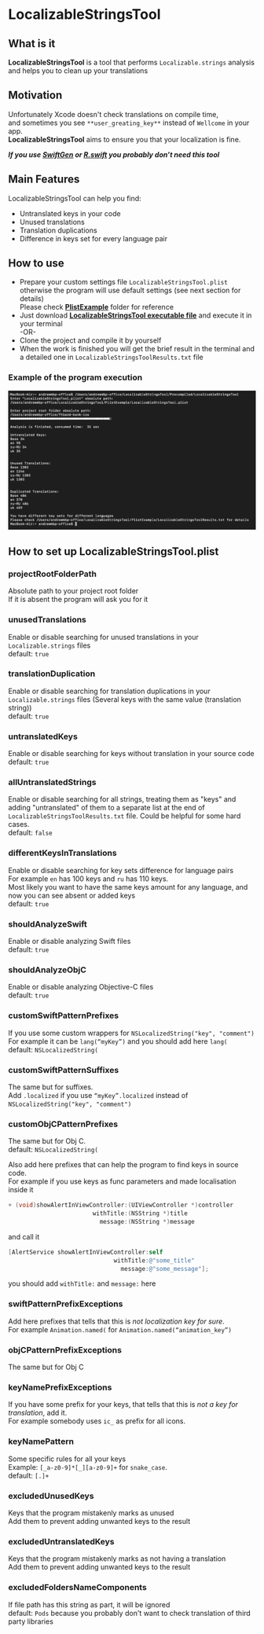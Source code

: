 # LocalizableStringsTool

## What is it

__LocalizableStringsTool__ is a tool that performs `Localizable.strings` analysis and helps you to clean up your translations

## Motivation

Unfortunately Xcode doesn't check translations on compile time,   
and sometimes you see `**user_greating_key**` instead of `Wellcome` in your app.  
__LocalizableStringsTool__ aims to ensure you that your localization is fine.

___If you use [SwiftGen](https://github.com/SwiftGen/SwiftGen "SwiftGen") or [R.swift](https://github.com/mac-cain13/R.swift "R.swift")  you probably don’t need this tool___

## Main Features

LocalizableStringsTool can help you find:
- Untranslated keys in your code
- Unused translations 
- Translation duplications
- Difference in keys set for every language pair

## How to use

* Prepare your custom settings file `LocalizableStringsTool.plist` otherwise the program will use default settings (see next section for details)  
Please check [__PlistExample__](https://github.com/AndrewPetrov/LocalizableStringsTool/tree/master/PlistExample "PlistExample")  folder for reference
* Just download [__LocalizableStringsTool executable file__](https://github.com/AndrewPetrov/LocalizableStringsTool/blob/master/Precompiled/LocalizableStringsTool "file") and execute it in your terminal  
-OR-
* Clone the project and compile it by yourself
* When the work is finished you will get the brief result in the terminal and a detailed one in `LocalizableStringsToolResults.txt` file

### Example of the program execution
![Example](https://github.com/AndrewPetrov/LocalizableStringsTool/blob/master/Screenshots/ExecutionExample.png)

## How to set up LocalizableStringsTool.plist

### projectRootFolderPath

Absolute path to your project root folder  
If it is absent the program will ask you for it

### unusedTranslations
Enable or disable searching for unused translations in your `Localizable.strings` files  
default: `true`

### translationDuplication
Enable or disable searching for translation duplications in your `Localizable.strings` files
(Several keys with the same value (translation string))  
default: `true`

### untranslatedKeys
Enable or disable searching for keys without translation in your source code  
default: `true`

### allUntranslatedStrings
Enable or disable searching for all strings, treating them as "keys" and adding
"untranslated" of them to a separate list at the end of `LocalizableStringsToolResults.txt` file. Could be helpful for some hard cases.  
default: `false`

### differentKeysInTranslations
Enable or disable searching for key sets difference for language pairs  
For example `en` has 100 keys and `ru` has 110 keys.  
Most likely you want to have the same keys amount for any language, and now you can see absent or added keys  
default: `true`

### shouldAnalyzeSwift
Enable or disable analyzing Swift files  
default: `true`

### shouldAnalyzeObjC
Enable or disable analyzing Objective-C files  
default: `true`

### customSwiftPatternPrefixes
If you use some custom wrappers for `NSLocalizedString("key", "comment")`  
For example it can be `lang(“myKey”)` and you should add here `lang(`  
default: `NSLocalizedString(`

### customSwiftPatternSuffixes
The same but for suffixes.   
Add `.localized` if you use `“myKey”.localized` instead of `NSLocalizedString("key", "comment")`

### customObjCPatternPrefixes
The same but for Obj C.  
default: `NSLocalizedString(`

Also add here prefixes that can help the program to find keys in source code.  
For example if you use keys as func parameters and made localisation inside it
```objectivec
+ (void)showAlertInViewController:(UIViewController *)controller
                        withTitle:(NSString *)title
                          message:(NSString *)message
```

and call it  
```objectivec
[AlertService showAlertInViewController:self
                              withTitle:@"some_title"
                                message:@"some_message"];
```
you should add `withTitle:` and `message:` here

### swiftPatternPrefixExceptions

Add here prefixes that tells that this is _not localization key for sure_.  
For example `Animation.named(` for `Animation.named(“animation_key”)`

### objCPatternPrefixExceptions
The same but for Obj C

### keyNamePrefixExceptions
If you have some prefix for your keys, that tells that this is _not a key for translation_, add it.  
For example somebody uses `ic_` as prefix for all icons.

### keyNamePattern
Some specific rules for all your keys  
Example: `[_a-z0-9]*[_][a-z0-9]+` for `snake_case`.   
default: `[.]+`

### excludedUnusedKeys
Keys that the program mistakenly marks as unused  
Add them to prevent adding unwanted keys to the result

### excludedUntranslatedKeys
Keys that the program mistakenly marks as not having a translation  
Add them to prevent adding unwanted keys to the result

### excludedFoldersNameComponents
If file path has this string as part, it will be ignored  
default: `Pods` because you probably don't want to check translation of third party libraries


